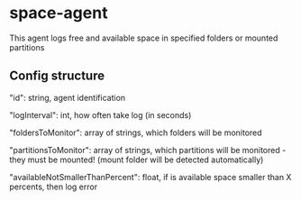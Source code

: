 # space-agent

This agent logs free and available space in specified folders or mounted partitions

## Config structure

"id": string, agent identification

"logInterval": int, how often take log (in seconds)

"foldersToMonitor": array of strings, which folders will be monitored

"partitionsToMonitor": array of strings, which partitions will be monitored - they must be mounted! (mount folder will be detected automatically)

"availableNotSmallerThanPercent": float, if is available space smaller than X percents, then log error
